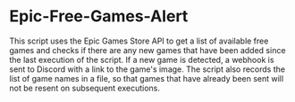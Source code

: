 # Epic-Free-Games-Alert
This script uses the Epic Games Store API to get a list of available free games and checks if there are any new games that have been added since the last execution of the script. If a new game is detected, a webhook is sent to Discord with a link to the game's image. The script also records the list of game names in a file, so that games that have already been sent will not be resent on subsequent executions.
